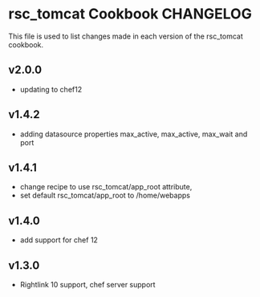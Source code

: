 rsc_tomcat Cookbook CHANGELOG
==========================

This file is used to list changes made in each version of the rsc_tomcat cookbook.

v2.0.0
------
- updating to chef12

v1.4.2
------
- adding datasource properties max_active, max_active, max_wait and port

v1.4.1
------
- change recipe to use rsc_tomcat/app_root attribute,
- set default rsc_tomcat/app_root to /home/webapps

v1.4.0
-----
- add support for chef 12

v1.3.0
------
- Rightlink 10 support, chef server support
